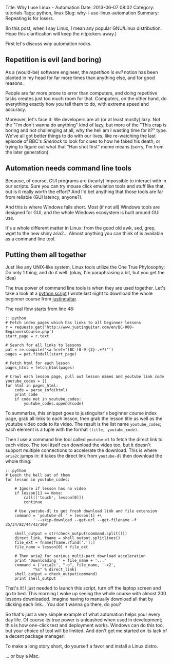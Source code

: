 Title: Why I use Linux - Automation
Date: 2013-06-07 08:02
Category: tutorials
Tags: python, linux
Slug: why-i-use-linux-automation
Summary: Repeating is for losers.

(In this post, when I say Linux, I mean any popular GNU/Linux distribution. Hope this clarification
will keep the nitpickers away.)

First let's discuss *why* automation rocks.

## Repetition is evil (and boring)

As a (would-be) software engineer, the *repetition is evil* notion has been planted in my head for
far more times than anything else, and for good reasons.

People are far more prone to error than computers, and doing repetitive tasks creates just too
much room for that. Computers, on the other hand, do everything exactly how you tell them to do,
with extreme speed and accuracy.

Moreover, let's face it: We developers are all (or at least mostly) lazy. Not the "I'm don't
wanna do anything" kind of lazy, but more of the "This crap is boring and not challenging at all,
why the hell am I wasting time for it?" type. We've all got better things to do with our lives,
like re-watching the last episode of BBC's *Sherlock* to look for clues to how he faked his death,
or trying to figure out what that "Han shot first" meme means (sorry, I'm from the later
generation).

## Automation needs command line tools

Because, of course, GUI programs are (nearly) impossible to interact with in our scripts. Sure
you can try mouse click emulation tools and stuff like that, but is it really worth the effort?
And I'd bet anything that those tools are far from reliable (GUI latency, anyone?).

And this is where Windows falls short. Most (if not all) Windows tools are designed for GUI, and
the whole Windows ecosystem is built around GUI use.

It's a whole different matter in Linux: from the good old awk, sed, grep, wget to the new shiny
aria2... Almost anything you can think of is available as a command line tool.

## Putting them all together

Just like any UNIX-like system, Linux tools utilize the One True Phylosophy: Do only 1 thing, and
do it well. (okay, I'm paraphrasing a bit, but you get the idea)

The true power of command line tools is when they are used together. Let's take a look at a
[python script](https://gist.github.com/nhanb/5726342) I wrote last night to download the whole
beginner course from [justinguitar](http://www.justinguitar.com).

The real flow starts from line 48:

    :::python
    # Fetch index pages which has links to all beginner lessons
    r = requests.get('http://www.justinguitar.com/en/BC-000-BeginnersCourse.php')
    start_page = r.text

    # Search for all links to lessons
    pat = re.compile('<a href="(BC-[0-9]{3}-.+?)"')
    pages = pat.findall(start_page)

    # Fetch html for each lesson
    pages_html = fetch_html(pages)

    # Crawl each lesson page, pull out lesson names and youtube link code
    youtube_codes = []
    for html in pages_html:
        code = parse_info(html)
        print code
        if code not in youtube_codes:
            youtube_codes.append(code)

To summarize, this snippet goes to justinguitar's beginner course index page, grab all links to
each lesson, then grab the lesson title as well as the youtube video code to its video. The
result is the list name `youtube_codes`; each element is a tuple with the format
`(title, youtube_code)`.

Then I use a command line tool called `youtube-dl` to fetch the direct link to each video. The
tool itself can download the video too, but it doesn't support multiple connections to
accelerate the download. This is where `aria2c` jumps in: it takes the direct link from
`youtube-dl` then download the whole thing:

    :::python
    # Leech the hell out of them
    for lesson in youtube_codes:

        # Ignore if lesson has no video
        if lesson[1] == None:
            call(['touch', lesson[0]])
            continue

        # Use youtube-dl to get fresh download link and file extension
        command = 'youtube-dl ' + lesson[1] +\
                ' --skip-download --get-url --get-filename -f 35/34/82/44/43/100'

        shell_output = str(check_output(command.split()))
        direct_link, fname = shell_output.splitlines()
        file_ext = fname[fname.rfind('.'):]
        file_name = lesson[0] + file_ext

        # Then aria2 for serious multi-part download acceleration
        print 'Downloading ' + file_name + '...'
        command = ['aria2c', "-o", file_name, '-x2',
                "%s" % direct_link]
        shell_output = check_output(command)
        print shell_output

That's it! I just needed to launch this script, turn off the laptop screen and go to bed. This
morning I woke up seeing the whole course with almost 200 lessons downloaded. Imagine having to
manually download all that by clicking each link... You don't wanna go there, do you?

So that's just a very simple example of what automation helps your every day life. Of course its
true power is unleashed when used in development; this is how one-click test and deployment
works. Windows can do this too, but your choice of tool will be limited. And don't get me started
on its lack of a decent package manager!

To make a long story short, do yourself a favor and install a Linux distro.

... or buy a Mac.
